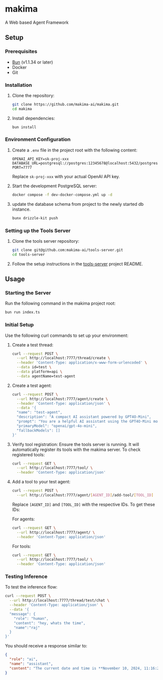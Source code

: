 # makima

A Web based Agent Framework

## Setup

### Prerequisites

- [Bun](https://bun.sh) (v1.1.34 or later)
- Docker
- Git

### Installation

1. Clone the repository:

   ```bash
   git clone https://github.com/makima-ai/makima.git
   cd makima
   ```

2. Install dependencies:
   ```bash
   bun install
   ```

### Environment Configuration

1. Create a `.env` file in the project root with the following content:

   ```
   OPENAI_API_KEY=sk-proj-xxx
   DATABASE_URL=postgresql://postgres:12345678@localhost:5432/postgres
   PORT=7777
   ```

   Replace `sk-proj-xxx` with your actual OpenAI API key.

2. Start the development PostgreSQL server:

   ```bash
   docker compose -f dev-docker-compose.yml up -d
   ```

3. update the database schema from project to the newly started db instance.
   ```bash
   bunx drizzle-kit push
   ```

### Setting up the Tools Server

1. Clone the tools server repository:

   ```bash
   git clone git@github.com:makima-ai/tools-server.git
   cd tools-server
   ```

2. Follow the setup instructions in the [tools-server](https://github.com/makima-ai/tools-server) project README.

## Usage

### Starting the Server

Run the following command in the makima project root:

```bash
bun run index.ts
```

### Initial Setup

Use the following curl commands to set up your environment:

1. Create a test thread:

   ```bash
   curl --request POST \
     --url http://localhost:7777/thread/create \
     --header 'Content-Type: application/x-www-form-urlencoded' \
     --data id=test \
     --data platform=api \
     --data agentName=test-agent
   ```

2. Create a test agent:

   ```bash
   curl --request POST \
     --url http://localhost:7777/agent/create \
     --header 'Content-Type: application/json' \
     --data '{
     "name": "test-agent",
     "description": "A compact AI assistant powered by GPT4O-Mini",
     "prompt": "You are a helpful AI assistant using the GPT4O-Mini model. Provide concise and accurate responses to user queries.",
     "primaryModel": "openai/gpt-4o-mini",
     "fallbackModels": []
   }'
   ```

3. Verify tool registration:
   Ensure the tools server is running. It will automatically register its tools with the makima server. To check registered tools:

   ```bash
   curl --request GET \
     --url http://localhost:7777/tool/ \
     --header 'Content-Type: application/json'
   ```

4. Add a tool to your test agent:

   ```bash
   curl --request POST \
     --url http://localhost:7777/agent/[AGENT_ID]/add-tool/[TOOL_ID]
   ```

   Replace `[AGENT_ID]` and `[TOOL_ID]` with the respective IDs. To get these IDs:

   For agents:

   ```bash
   curl --request GET \
     --url http://localhost:7777/agent/ \
     --header 'Content-Type: application/json'
   ```

   For tools:

   ```bash
   curl --request GET \
     --url http://localhost:7777/tool/ \
     --header 'Content-Type: application/json'
   ```

### Testing Inference

To test the inference flow:

```bash
curl --request POST \
  --url http://localhost:7777/thread/test/chat \
  --header 'Content-Type: application/json' \
  --data '{
  "message": {
    "role": "human",
    "content": "hey, whats the time",
    "name":"raj"
  }
}'
```

You should receive a response similar to:

```json
{
  "role": "ai",
  "name": "assistant",
  "content": "The current date and time is **November 10, 2024, 11:16:26 PM**."
}
```
